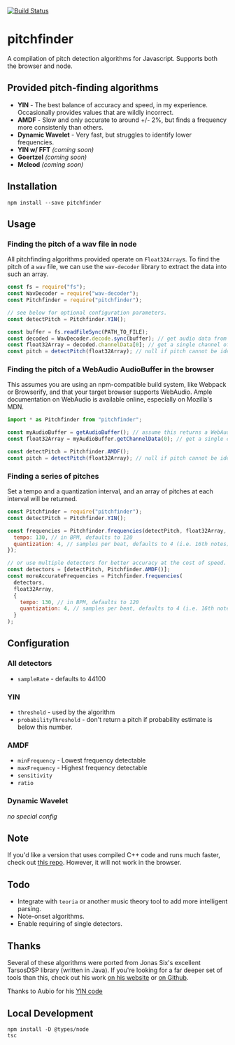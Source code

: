 [![Build Status](https://travis-ci.org/peterkhayes/pitchfinder.svg?branch=master)](https://travis-ci.org/peterkhayes/pitchfinder)

# pitchfinder

A compilation of pitch detection algorithms for Javascript. Supports both the browser and node.

## Provided pitch-finding algorithms

- **YIN** - The best balance of accuracy and speed, in my experience. Occasionally provides values that are wildly incorrect.
- **AMDF** - Slow and only accurate to around +/- 2%, but finds a frequency more consistenly than others.
- **Dynamic Wavelet** - Very fast, but struggles to identify lower frequencies.
- **YIN w/ FFT** _(coming soon)_
- **Goertzel** _(coming soon)_
- **Mcleod** _(coming soon)_

## Installation

`npm install --save pitchfinder`

## Usage

### Finding the pitch of a wav file in node

All pitchfinding algorithms provided operate on `Float32Array`s. To find the pitch of a `wav` file, we can use the `wav-decoder` library to extract the data into such an array.

```javascript
const fs = require("fs");
const WavDecoder = require("wav-decoder");
const Pitchfinder = require("pitchfinder");

// see below for optional configuration parameters.
const detectPitch = Pitchfinder.YIN();

const buffer = fs.readFileSync(PATH_TO_FILE);
const decoded = WavDecoder.decode.sync(buffer); // get audio data from file using `wav-decoder`
const float32Array = decoded.channelData[0]; // get a single channel of sound
const pitch = detectPitch(float32Array); // null if pitch cannot be identified
```

### Finding the pitch of a WebAudio AudioBuffer in the browser

This assumes you are using an npm-compatible build system, like Webpack or Browserify, and that your target browser supports WebAudio. Ample documentation on WebAudio is available online, especially on Mozilla's MDN.

```javascript
import * as Pitchfinder from "pitchfinder";

const myAudioBuffer = getAudioBuffer(); // assume this returns a WebAudio AudioBuffer object
const float32Array = myAudioBuffer.getChannelData(0); // get a single channel of sound

const detectPitch = Pitchfinder.AMDF();
const pitch = detectPitch(float32Array); // null if pitch cannot be identified
```

### Finding a series of pitches

Set a tempo and a quantization interval, and an array of pitches at each interval will be returned.

```javascript
const Pitchfinder = require("pitchfinder");
const detectPitch = Pitchfinder.YIN();

const frequencies = Pitchfinder.frequencies(detectPitch, float32Array, {
  tempo: 130, // in BPM, defaults to 120
  quantization: 4, // samples per beat, defaults to 4 (i.e. 16th notes)
});

// or use multiple detectors for better accuracy at the cost of speed.
const detectors = [detectPitch, Pitchfinder.AMDF()];
const moreAccurateFrequencies = Pitchfinder.frequencies(
  detectors,
  float32Array,
  {
    tempo: 130, // in BPM, defaults to 120
    quantization: 4, // samples per beat, defaults to 4 (i.e. 16th notes)
  }
);
```

## Configuration

### All detectors

- `sampleRate` - defaults to 44100

### YIN

- `threshold` - used by the algorithm
- `probabilityThreshold` - don't return a pitch if probability estimate is below this number.

### AMDF

- `minFrequency` - Lowest frequency detectable
- `maxFrequency` - Highest frequency detectable
- `sensitivity`
- `ratio`

### Dynamic Wavelet

_no special config_

## Note

If you'd like a version that uses compiled C++ code and runs much faster, check out [this repo](https://github.com/cristovao-trevisan/node-pitchfinder). However, it will not work in the browser.

## Todo

- Integrate with `teoria` or another music theory tool to add more intelligent parsing.
- Note-onset algorithms.
- Enable requiring of single detectors.

## Thanks

Several of these algorithms were ported from Jonas Six's excellent TarsosDSP library (written in Java). If you're looking for a far deeper set of tools than this, check out his work [on his website](https://0110.be/tags/TarsosDSP) or [on Github](https://github.com/JorenSix/TarsosDSP).

Thanks to Aubio for his [YIN code](https://github.com/aubio/aubio/blob/master/src/pitch/pitchyin.c)

## Local Development

    npm install -D @types/node
    tsc
